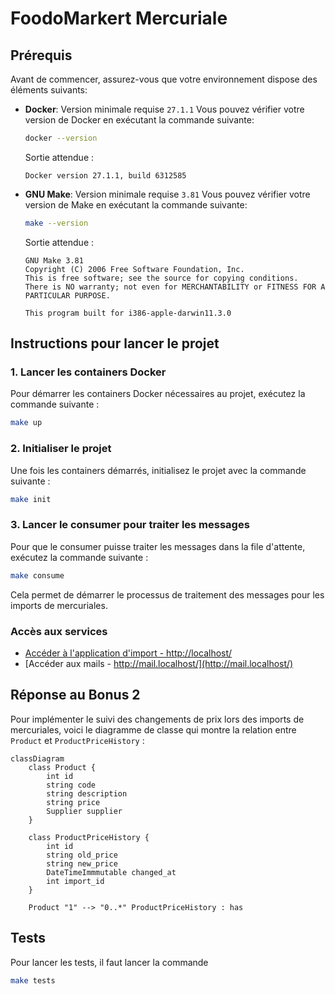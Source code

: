 # FoodoMarkert Mercuriale

## Prérequis

Avant de commencer, assurez-vous que votre environnement dispose des éléments suivants:

- **Docker**: Version minimale requise `27.1.1`
  Vous pouvez vérifier votre version de Docker en exécutant la commande suivante:
  ```bash
  docker --version
  ```
  Sortie attendue :
  ```
  Docker version 27.1.1, build 6312585
  ```

- **GNU Make**: Version minimale requise `3.81`
  Vous pouvez vérifier votre version de Make en exécutant la commande suivante:
  ```bash
  make --version
  ```
  Sortie attendue :
  ```
  GNU Make 3.81
  Copyright (C) 2006 Free Software Foundation, Inc.
  This is free software; see the source for copying conditions.
  There is NO warranty; not even for MERCHANTABILITY or FITNESS FOR A
  PARTICULAR PURPOSE.

  This program built for i386-apple-darwin11.3.0
  ```

## Instructions pour lancer le projet

### 1. Lancer les containers Docker

Pour démarrer les containers Docker nécessaires au projet, exécutez la commande suivante :

```bash
make up
```

### 2. Initialiser le projet

Une fois les containers démarrés, initialisez le projet avec la commande suivante :

```bash
make init
```

### 3. Lancer le consumer pour traiter les messages

Pour que le consumer puisse traiter les messages dans la file d'attente, exécutez la commande suivante :

```bash
make consume
```

Cela permet de démarrer le processus de traitement des messages pour les imports de mercuriales.

### Accès aux services

- [Accéder à l'application d'import - http://localhost/](http://localhost/)
- [Accéder aux mails - http://mail.localhost/](http://mail.localhost/)

## Réponse au Bonus 2

Pour implémenter le suivi des changements de prix lors des imports de mercuriales, voici le diagramme de classe qui montre la relation entre `Product` et `ProductPriceHistory` :


```mermaid
classDiagram
    class Product {
        int id
        string code
        string description
        string price
        Supplier supplier
    }

    class ProductPriceHistory {
        int id
        string old_price
        string new_price
        DateTimeImmmutable changed_at
        int import_id
    }

    Product "1" --> "0..*" ProductPriceHistory : has
```

## Tests

Pour lancer les tests, il faut lancer la commande

```bash
make tests
```
